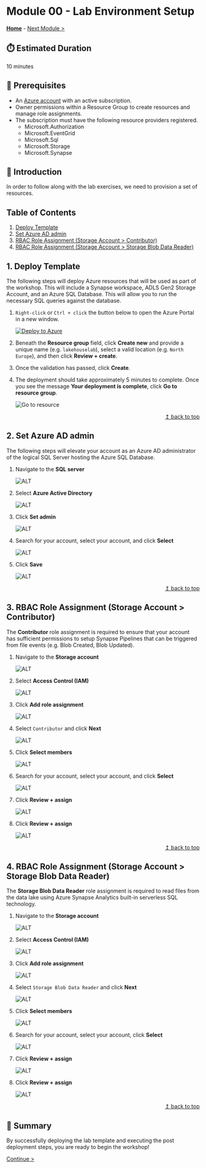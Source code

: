 # Module 00 - Lab Environment Setup

**[Home](../README.md)** - [Next Module >](../modules/module01a.md)

## :stopwatch: Estimated Duration

10 minutes

## :thinking: Prerequisites

* An [Azure account](https://azure.microsoft.com/free) with an active subscription.
* Owner permissions within a Resource Group to create resources and manage role assignments.
* The subscription must have the following resource providers registered.
  * Microsoft.Authorization
  * Microsoft.EventGrid
  * Microsoft.Sql
  * Microsoft.Storage
  * Microsoft.Synapse

## :loudspeaker: Introduction

In order to follow along with the lab exercises, we need to provision a set of resources.

## Table of Contents

1. [Deploy Template](#1-deploy-template)
2. [Set Azure AD admin](#2-set-azure-ad-admin)
3. [RBAC Role Assignment (Storage Account > Contributor)](#3-rbac-role-assignment-storage-account--contributor)
4. [RBAC Role Assignment (Storage Account > Storage Blob Data Reader)](#4-rbac-role-assignment-storage-account--storage-blob-data-reader)

## 1. Deploy Template

The following steps will deploy Azure resources that will be used as part of the workshop. This will include a Synapse workspace, ADLS Gen2 Storage Account, and an Azure SQL Database. This will allow you to run the necessary SQL queries against the database.

1. `Right-click` or `Ctrl + click` the button below to open the Azure Portal in a new window.

    [![Deploy to Azure](https://aka.ms/deploytoazurebutton)](https://portal.azure.com/#create/Microsoft.Template/uri/https%3A%2F%2Fraw.githubusercontent.com%2Ftayganr%2Flakehouse%2Fmain%2Ftemplate%2Fazuredeploy.json)

2. Beneath the **Resource group** field, click **Create new** and provide a unique name (e.g. `lakehouselab`), select a valid location (e.g. `North Europe`), and then click **Review + create**.

3. Once the validation has passed, click **Create**.

4. The deployment should take approximately 5 minutes to complete. Once you see the message **Your deployment is complete**, click **Go to resource group**.

    ![Go to resource](../images/module00/001.png)

<div align="right"><a href="#module-00---lab-environment-setup">↥ back to top</a></div>

## 2. Set Azure AD admin

The following steps will elevate your account as an Azure AD administrator of the logical SQL Server hosting the Azure SQL Database.

1. Navigate to the **SQL server**

    ![ALT](../images/module00/002.png)

2. Select **Azure Active Directory**

    ![ALT](../images/module00/003.png)

3. Click **Set admin**

    ![ALT](../images/module00/004.png)

4. Search for your account, select your account, and click **Select**

    ![ALT](../images/module00/005.png)

5. Click **Save**

    ![ALT](../images/module00/006.png)

<div align="right"><a href="#module-00---lab-environment-setup">↥ back to top</a></div>

## 3. RBAC Role Assignment (Storage Account > Contributor)

The **Contributor** role assignment is required to ensure that your account has sufficient permissions to setup Synapse Pipelines that can be triggered from file events (e.g. Blob Created, Blob Updated).

1. Navigate to the **Storage account**

    ![ALT](../images/module00/007.png)

2. Select **Access Control (IAM)**

    ![ALT](../images/module00/008.png)

3. Click **Add role assignment**

    ![ALT](../images/module00/009.png)

4. Select `Contributor` and click **Next**

    ![ALT](../images/module00/010.png)

5. Click **Select members**

    ![ALT](../images/module00/018.png)

6. Search for your account, select your account, and click **Select**

    ![ALT](../images/module00/011.png)

7. Click **Review + assign**

    ![ALT](../images/module00/012.png)

8. Click **Review + assign**

    ![ALT](../images/module00/013.png)

<div align="right"><a href="#module-00---lab-environment-setup">↥ back to top</a></div>

## 4. RBAC Role Assignment (Storage Account > Storage Blob Data Reader)

The **Storage Blob Data Reader** role assignment is required to read files from the data lake using Azure Synapse Analytics built-in serverless SQL technology.

1. Navigate to the **Storage account**

    ![ALT](../images/module00/007.png)

2. Select **Access Control (IAM)**

    ![ALT](../images/module00/008.png)

3. Click **Add role assignment**

    ![ALT](../images/module00/009.png)

4. Select `Storage Blob Data Reader` and click **Next**

    ![ALT](../images/module00/014.png)

5. Click **Select members**

    ![ALT](../images/module00/015.png)

6. Search for your account, select your account, click **Select**

    ![ALT](../images/module00/011.png)

7. Click **Review + assign**

    ![ALT](../images/module00/016.png)

8. Click **Review + assign**

    ![ALT](../images/module00/017.png)

<div align="right"><a href="#module-00---lab-environment-setup">↥ back to top</a></div>

## :tada: Summary

By successfully deploying the lab template and executing the post deployment steps, you are ready to begin the workshop!

[Continue >](../modules/module01a.md)
